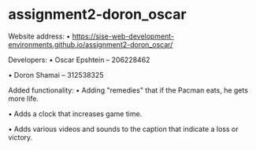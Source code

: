 # assignment2-doron_oscar

Website address:
•	https://sise-web-development-environments.github.io/assignment2-doron_oscar/

Developers:
•	Oscar Epshtein – 206228462

•	Doron Shamai – 312538325

Added functionality:
•	Adding "remedies" that if the Pacman eats, he gets more life.

•	Adds a clock that increases game time. 

•	Adds various videos and sounds to the caption that indicate a loss or victory.
